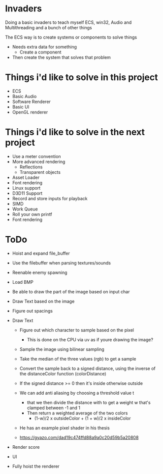 # Invaders
Doing a basic invaders to teach myself ECS, win32, Audio and Multithreading and a bunch of other things

The ECS way is to create systems or components to solve things
* Needs extra data for something
    * Create a component
* Then create the system that solves that problem

# Things i'd like to solve in this project
* ECS
* Basic Audio
* Software Renderer
* Basic UI
* OpenGL renderer


# Things i'd like to solve in the next project
* Use a meter convention
* More advanced rendering
    * Reflections
    * Transparent objects
* Asset Loader
* Font rendering
* Linux support
* D3D11 Support
* Record and store inputs for playback
* SIMD
* Work Queue
* Roll your own printf
* Font rendering


# ToDo
* Hoist and expand file_buffer
* Use the filebuffer when parsing textures/sounds
* Reenable enemy spawning
* Load BMP
* Be able to draw the part of the image based on input char
* Draw Text based on the image
* Figure out spacings


* Draw Text
    * Figure out which character to sample based on the pixel
        * This is done on the CPU via uv as if youre drawing the image?
    * Sample the image using bilinear sampling
    * Take the median of the three values (rgb) to get a sample
    * Convert the sample back to a signed distance, using the inverse of the distanceColor function (colorDistance)
    * If the signed distance >= 0 then it's inside otherwise outside

    * We can add anti aliasing by choosing a threshold value t
        * that we then divide the distance with to get a weight w that's clamped between -1 and 1
        * Then return a weighted average of the two colors
            * (1-w)/2 x outsideColor + (1 + w)/2 x insideColor

    * He has an example pixel shader in his thesis
    * https://gyazo.com/dad19c474ffd88a9a0c20d59b5a20808

* Render score
* UI
* Fully hoist the renderer
